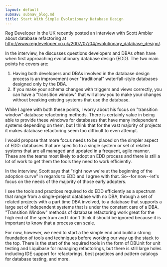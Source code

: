 ```yaml
---
layout: default
subnav: subnav_blog.md
title: Start With Simple Evolutionary Database Design
---
```

Reg Developer in the UK recently posted an interview with Scott Ambler about database refactoring at <a href="http://www.regdeveloper.co.uk/2007/07/04/evolutionary_database_design/">http://www.regdeveloper.co.uk/2007/07/04/evolutionary_database_design/</a>.

In the interview, he discusses questions developers and DBAs often have when first approaching evolutionary database design (EDD).  The two main points he covers are:

1. Having both developers and DBAs involved in the database design process is an improvement over "traditional" waterfall-style databases designed  only by the DBA.
1. If you make your schema changes with triggers and views correctly, you can have a "transition window" that will allow you to make your changes without breaking existing systems that use the database.

While I agree with both these points, I worry about his focus on "transition window" database refactoring methods.  There is certainly value in being able to provide these windows for databases that have many independent systems depending on them, but I think that for the vast majority of projects it makes database refactoring seem too difficult to even attempt.

I would propose that more focus needs to be placed on the simpler aspect of EDD: databases that are specific to a single system or set of related systems that are all managed and updated in a frequent, agile manner.  These are the teams most likely to adopt an EDD process and there is still a lot of work to get them the tools they need to work efficiently.

In the interview, Scott says  that "right now we're at the beginning of the adoption curve" in regards to EDD and I agree with that.  So--for now--let's focus on the needs of the majority of those early adopters.

I see the tools and practices required to do EDD efficiently as a spectrum that range from a single-project database with no DBA, through a set of related projects with a part time DBA involved, to a database that supports a large set of independent systems that is under the constant care of a DBA.   "Transition Window" methods of database refactoring work great for the high end of the spectrum and I don't think it should be ignored because it is important to know that a process can scale.

For now, however, we need to start a the simple end and build a strong foundation of tools and techniques before working our way up the stack to the top.  There is the start of the required tools in the form of DBUnit for unit testing and Liquibase for managing refactorings, but there is still large holes including IDE support for refactorings, best practices and pattern catalogs for database testing, and more.

